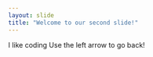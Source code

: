 ```yaml
---
layout: slide
title: "Welcome to our second slide!"
---
```

I like coding
Use the left arrow to go back!
